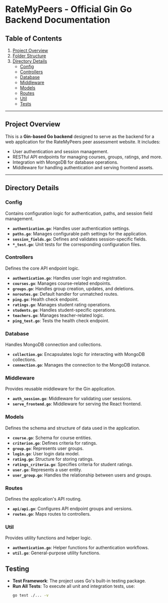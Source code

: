 # RateMyPeers - Official Gin Go Backend Documentation

## Table of Contents

1. [Project Overview](#project-overview)
2. [Folder Structure](#folder-structure)
3. [Directory Details](#directory-details)
   - [Config](#config)
   - [Controllers](#controllers)
   - [Database](#database)
   - [Middleware](#middleware)
   - [Models](#models)
   - [Routes](#routes)
   - [Util](#util)
   - [Tests](#tests)

---

## Project Overview

This is a **Gin-based Go backend** designed to serve as the backend for a web application for the RateMyPeers peer assessment website. It includes:
- User authentication and session management.
- RESTful API endpoints for managing courses, groups, ratings, and more.
- Integration with MongoDB for database operations.
- Middleware for handling authentication and serving frontend assets.


---

## Directory Details

### **Config**
Contains configuration logic for authentication, paths, and session field management.
- **`authentication.go`**: Handles user authentication settings.
- **`paths.go`**: Manages configurable path settings for the application.
- **`session_fields.go`**: Defines and validates session-specific fields.
- **`*_test.go`**: Unit tests for the corresponding configuration files.

### **Controllers**
Defines the core API endpoint logic.
- **`authentication.go`**: Handles user login and registration.
- **`courses.go`**: Manages course-related endpoints.
- **`groups.go`**: Handles group creation, updates, and deletions.
- **`noroutes.go`**: Default handler for unmatched routes.
- **`ping.go`**: Health check endpoint.
- **`ratings.go`**: Manages student rating operations.
- **`students.go`**: Handles student-specific operations.
- **`teachers.go`**: Manages teacher-related logic.
- **`ping_test.go`**: Tests the health check endpoint.

### **Database**
Handles MongoDB connection and collections.
- **`collection.go`**: Encapsulates logic for interacting with MongoDB collections.
- **`connection.go`**: Manages the connection to the MongoDB instance.

### **Middleware**
Provides reusable middleware for the Gin application.
- **`auth_session.go`**: Middleware for validating user sessions.
- **`serve_frontend.go`**: Middleware for serving the React frontend.

### **Models**
Defines the schema and structure of data used in the application.
- **`course.go`**: Schema for course entities.
- **`criterion.go`**: Defines criteria for ratings.
- **`group.go`**: Represents user groups.
- **`login.go`**: User login data model.
- **`rating.go`**: Structure for storing ratings.
- **`ratings_criteria.go`**: Specifies criteria for student ratings.
- **`user.go`**: Represents a user entity.
- **`user_group.go`**: Handles the relationship between users and groups.

### **Routes**
Defines the application's API routing.
- **`api/api.go`**: Configures API endpoint groups and versions.
- **`routes.go`**: Maps routes to controllers.

### **Util**
Provides utility functions and helper logic.
- **`authentication.go`**: Helper functions for authentication workflows.
- **`util.go`**: General-purpose utility functions.

## Testing

- **Test Framework**: The project uses Go's built-in testing package.
- **Run All Tests**: To execute all unit and integration tests, use:
  ```bash
  go test ./... -v
  ```









